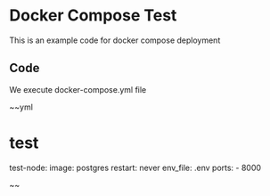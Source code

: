 # Docker Compose Test

This is an example code for docker compose deployment

## Code

We execute docker-compose.yml file

~~yml
# test
test-node:
  image: postgres
  restart: never
  env_file: .env
  ports:
    - 8000

~~

